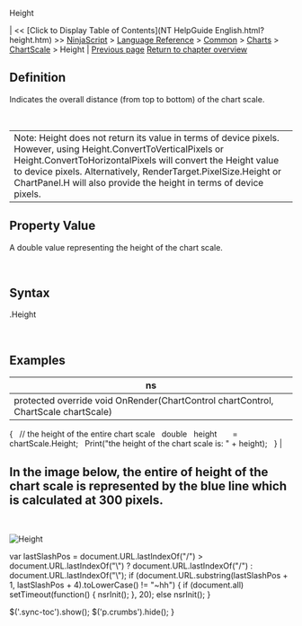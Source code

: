 ﻿










 


Height







| &lt;&lt; [Click to Display Table of Contents](NT HelpGuide English.html?height.htm) &gt;&gt;
 [NinjaScript](ninjascript.htm) &gt; [Language Reference](language_reference_wip.htm) &gt; [Common](common.htm) &gt; [Charts](chart.htm) &gt; [ChartScale](chartscale.htm) &gt;
Height | [Previous page](getybyvaluewpf.htm)
[Return to chapter overview](chartscale.htm)










Definition
----------


Indicates the overall distance (from top to bottom) of the chart scale.


 




|  |
| --- |
| Note: Height does not return its value in terms of device pixels. However, using Height.ConvertToVerticalPixels or Height.ConvertToHorizontalPixels will convert the Height value to device pixels. Alternatively, RenderTarget.PixelSize.Height or ChartPanel.H will also provide the height in terms of device pixels. |





Property Value
--------------


A double value representing the height of the chart scale.


 


Syntax
------


<chartscale>.Height


 


Examples
--------




| ns |
| --- |
| protected override void OnRender(ChartControl chartControl, ChartScale chartScale)
{
   // the height of the entire chart scale
   double   height       = chartScale.Height;
   Print("the height of the chart scale is: " + height);  
} |





In the image below, the entire of height of the chart scale is represented by the blue line which is calculated at 300 pixels.
------------------------------------------------------------------------------------------------------------------------------


 


![Height](height.png)





 
 var lastSlashPos = document.URL.lastIndexOf("/") &gt; document.URL.lastIndexOf("\\") ? document.URL.lastIndexOf("/") : document.URL.lastIndexOf("\\");
 if (document.URL.substring(lastSlashPos + 1, lastSlashPos + 4).toLowerCase() != "~hh") {
 if (document.all) setTimeout(function() {
 nsrInit();
 }, 20);
 else nsrInit();
 }
 
 
 $('.sync-toc').show();
 $('p.crumbs').hide();
 }
 
 
 



</chartscale>